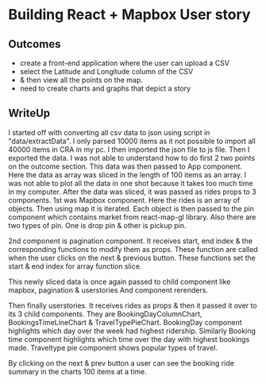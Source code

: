 # Building React + Mapbox User story

## Outcomes

- create a front-end application where the user can upload a CSV
- select the Latitude and Longitude column of the CSV
- & then view all the points on the map.
- need to create charts and graphs that depict a story

## WriteUp

I started off with converting all csv data to json using script in "data/extractData".
I only parsed 10000 items as it not possible to import all 40000 items in CRA in my pc.
I then imported the json file to js file. Then I exported the data.
I was not able to understand how to do first 2 two points on the outcome section.
This data was then passed to App component.
Here the data as array was sliced in the length of 100 items as an array.
I was not able to plot all the data in one shot because it takes too much time in my computer.
After the data was sliced, it was passed as rides props to 3 components.
1st was Mapbox component. Here the rides is an array of objects. Then using map it is iterated.
Each object is then passed to the pin component which contains market from react-map-gl library.
Also there are two types of pin. One is drop pin & other is pickup pin.

2nd component is pagination component. It receives start, end index & the corresponding functions to
modify them as props. These function are called when the user clicks on the next & previous button.
These functions set the start & end index for array function slice.

This newly sliced data is once again passed to child component like mapbox, pagination & userstories
And component rerenders.

Then finally userstories. It receives rides as props & then it passed it over to its 3 child components.
They are BookingDayColumnChart, BookingsTimeLineChart & TravelTypePieChart.
BookingDay component highlights which day over the week had highest ridership.
Similarly Booking time component highlights which time over the day with highest bookings made.
Traveltype pie component shows popular types of travel. 

By clicking on the next & prev button a user can see the booking ride summary in the charts 100 items at a time.
